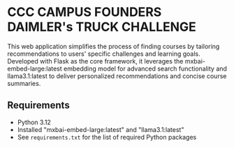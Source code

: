 # CCC CAMPUS FOUNDERS DAIMLER's TRUCK CHALLENGE

This web application simplifies the process of finding courses by tailoring recommendations to users' specific challenges and learning goals. Developed with Flask as the core framework, it leverages the mxbai-embed-large:latest embedding model for advanced search functionality and llama3.1:latest to deliver personalized recommendations and concise course summaries.


## Requirements

- Python 3.12
- Installed "mxbai-embed-large:latest" and "llama3.1:latest"
- See `requirements.txt` for the list of required Python packages
